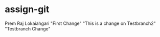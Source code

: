 # assign-git
Prem Raj Lokaiahgari
"First Change"
"This is a change on Testbranch2"
"Testbranch Change"
